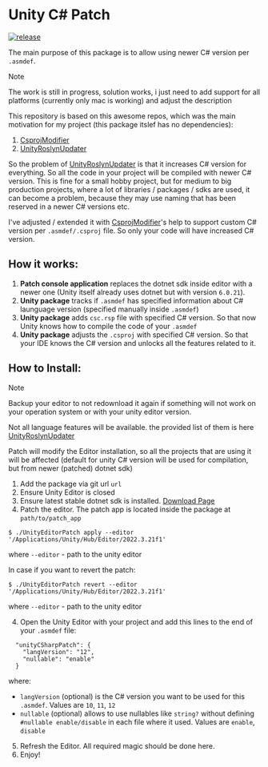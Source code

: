 Unity C# Patch
================
[![release](https://github.com/kandreyc/unity-csharp-patch/actions/workflows/release.yml/badge.svg)](https://github.com/kandreyc/unity-csharp-patch/actions/workflows/release.yml)

The main purpose of this package is to allow using newer C# version per ``.asmdef``.

> [!NOTE]
> The work is still in progress, solution works, i just need to add support for all platforms (currently only mac is working) and adjust the description

This repository is based on this awesome repos, which was the main motivation for my project (this package itslef has no dependencies):
1. [CsprojModifier](https://github.com/Cysharp/CsprojModifier)
2. [UnityRoslynUpdater](https://github.com/DaZombieKiller/UnityRoslynUpdater)

So the problem of [UnityRoslynUpdater](https://github.com/DaZombieKiller/UnityRoslynUpdater) is that it increases C# version for everything. So all the code in your project will be compiled with newer C# version.
This is fine for a small hobby project, but for medium to big production projects, where a lot of libraries / packages / sdks are used, it can become a problem, because they may use naming that has been reserved in a newer C# versions etc.

I've adjusted / extended it with [CsprojModifier](https://github.com/Cysharp/CsprojModifier)'s help to support custom C# version per ``.asmdef/.csproj`` file. So only your code will have increased C# version.

How it works:
-------------
1. **Patch console application** replaces the dotnet sdk inside editor with a newer one (Unity itself already uses dotnet but with version ``6.0.21``).
2. **Unity package** tracks if ``.asmdef`` has specified information about C# launguage version (specified manually inside ``.asmdef``)
3. **Unity package** adds ``csc.rsp`` file with specified C# version. So that now Unity knows how to compile the code of your ``.asmdef``
4. **Unity package** adjusts the ``.csproj`` with specified C# version. So that your IDE knows the C# version and unlocks all the features related to it.

How to Install:
---------------
> [!NOTE]  
> Backup your editor to not redownload it again if something will not work on your operation system or with your unity editor version.
>
> Not all language features will be available. the provided list of them is here [UnityRoslynUpdater](https://github.com/DaZombieKiller/UnityRoslynUpdater)
> 
> Patch will modify the Editor installation, so all the projects that are using it will be affected (default for unity C# version will be used for compilation, but from newer (patched) dotnet sdk)

1. Add the package via git url ``url``
2. Ensure Unity Editor is closed
3. Ensure latest stable dotnet sdk is installed. [Download Page](https://dotnet.microsoft.com/en-us/download)
4. Patch the editor. The patch app is located inside the package at ``path/to/patch_app``
```
$ ./UnityEditorPatch apply --editor '/Applications/Unity/Hub/Editor/2022.3.21f1'
```
where ``--editor`` - path to the unity editor

In case if you want to revert the patch:
```
$ ./UnityEditorPatch revert --editor '/Applications/Unity/Hub/Editor/2022.3.21f1'
```
where ``--editor`` - path to the unity editor

4. Open the Unity Editor with your project and add this lines to the end of your ``.asmdef`` file:
```
  "unityCSharpPatch": {
    "langVersion": "12",
    "nullable": "enable"
  }
```
where:

- ``langVersion`` (optional) is the C# version you want to be used for this ``.asmdef``. Values are ``10``, ``11``, ``12``
- ``nullable`` (optional) allows to use nullables like ``string?`` without defining ``#nullable enable/disable`` in each file where it used. Values are ``enable``, ``disable``

5. Refresh the Editor. All required magic should be done here.
6. Enjoy!
